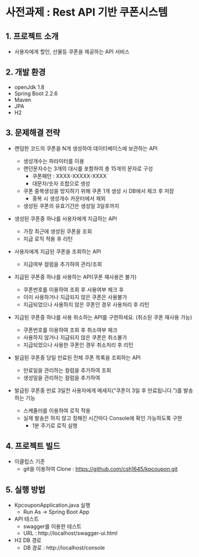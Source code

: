 # 사전과제 : Rest API 기반 쿠폰시스템

## 1. 프로젝트 소개
  - 사용자에게 할인, 선물등 쿠폰을 제공하는 API 서비스

## 2. 개발 환경
  - openJdk 1.8
  - Spring Boot 2.2.6
  - Maven
  - JPA
  - H2

## 3. 문제해결 전략
  - 랜덤한 코드의 쿠폰을 N개 생성하여 데이터베이스에 보관하는 API
    - 생성개수는 파라미터를 이용
    - 랜던문자수는 3개의 대시를 포함하여 총 15개의 문자로 구성
      - 쿠폰패턴 : XXXX-XXXXX-XXXX
      - 대문자/숫자 조합으로 생성
    - 쿠폰 중복생성을 방지하기 위해 쿠폰 1개 생성 시 DB에서 체크 후 저장
      - 중복 시 생성개수 카운터에서 제외
    - 생성된 쿠폰의 유효기간은 생성일 3일후까지 
        
  - 생성된 쿠폰중 하나를 사용자에게 지급하는 API
    - 가장 최근에 생성된 쿠폰을 조회
    - 지급 로직 적용 후 리턴
  
  - 사용자에게 지급된 쿠폰을 조회하는 API
    - 지급여부 컬럼을 추가하여 관리/조회
  
  - 지급된 쿠폰중 하나를 사용하는 API(쿠폰 재사용은 불가)
    - 쿠폰번호를 이용하여 조회 후 사용여부 체크 후
    - 이미 사용하거나 지급되지 않은 쿠폰은 사용불가
    - 지급되었으나 사용하지 않은 쿠폰인 경우 사용처리 후 리턴
  
  - 지급된 쿠폰중 하나를 사용 취소하는 API를 구현하세요. (취소된 쿠폰 재사용 가능)
    - 쿠폰번호를 이용하여 조회 후 취소여부 체크
    - 사용하지 않거나 지급되지 않은 쿠폰은 취소불가
    - 지급되었으나 사용한 쿠폰인 경우 취소처리 후 리턴
  
  - 발급된 쿠폰중 당일 만료된 전체 쿠폰 목록을 조회하는 API
    - 만료일을 관리하는 컬럼을 추가하여 조회
    - 생성일을 관리하는 컬럼을 추가하여
    
  - 발급된 쿠폰중 만료 3일전 사용자에게 메세지(“쿠폰이 3일 후 만료됩니다.”)를 발송하는 기능
    - 스케줄러를 이용하여 로직 적용
    - 실제 발송은 하지 않고 정해진 시간마다 Console에 확인 가능하도록 구현
      - 1분 주기로 로직 실행

## 4. 프로젝트 빌드
  - 이클립스 기준
    - git을 이용하여 Clone : https://github.com/csh1645/kpcoupon.git
    
## 5. 실행 방법
  - KpcouponApplication.java 실행
    - Run As -> Spring Boot App
  - API 테스트
    - swagger를 이용한 테스트
    - URL : http://localhost/swagger-ui.html
  - H2 DB 경로
    - DB 경로 : http://localhost/console

